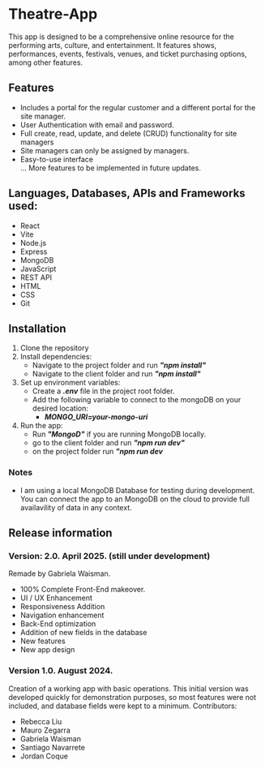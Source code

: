 # Theatre-App

This app is designed to be a comprehensive online resource for the performing arts, culture, and entertainment.
It features shows, performances, events, festivals, venues, and ticket purchasing options, among other features.

## Features  
- Includes a portal for the regular customer and a different portal for the site manager. 
- User Authentication with email and password.
- Full create, read, update, and delete (CRUD) functionality for site managers
- Site managers can only be assigned by managers. 
- Easy-to-use interface  
... More features to be implemented in future updates.

## Languages, Databases, APIs and Frameworks used:
* React 
* Vite
* Node.js
* Express
* MongoDB
* JavaScript
* REST API
* HTML
* CSS
* Git 

## Installation  
1. Clone the repository  
2. Install dependencies:
   - Navigate to the project folder and run ***"npm install"***
   - Navigate to the client folder and run ***"npm install"***
3. Set up environment variables:
   - Create a ***.env*** file in the project root folder.   
   - Add the following variable to connect to the mongoDB on your desired location:
     - ***MONGO_URI=your-mongo-uri***
4. Run the app:
   - Run ***"MongoD"*** if you are running MongoDB locally.
   - go to the client folder and run ***"npm run dev"***
   - on the project folder run ***"npm run dev***  
  
### Notes

* I am using a local MongoDB Database for testing during development. You can connect the app to an MongoDB on the cloud to provide full availavility of data in any context. 

## Release information 

### Version: 2.0. April 2025. (still under development)
Remade by Gabriela Waisman. 
*  100% Complete Front-End makeover. 
*  UI / UX Enhancement
*  Responsiveness Addition
*  Navigation enhancement
*  Back-End optimization
*  Addition of new fields in the database
*  New features
*  New app design

### Version 1.0. August 2024. 
Creation of a working app with basic operations.
This initial version was developed quickly for demonstration purposes, so most features were not included, and database fields were kept to a minimum.
Contributors:
- Rebecca Liu 
- Mauro Zegarra 
- Gabriela Waisman
- Santiago Navarrete
- Jordan Coque  

